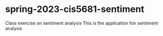 # spring-2023-cis5681-sentiment
Class exercise on sentiment analysis
This is the application foir sentiment analysis
